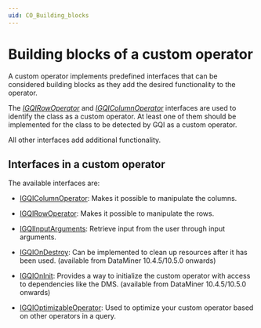 ```yaml
---
uid: CO_Building_blocks
---
```


# Building blocks of a custom operator

A custom operator implements predefined interfaces that can be considered building blocks as they add the desired functionality to the operator.

The [*IGQIRowOperator*](xref:GQI_IGQIDataSource) and [*IGQIColumnOperator*](xref:GQI_IGQIDataSource) interfaces are used to identify the class as a custom operator. At least one of them should be implemented for the class to be detected by GQI as a custom operator.

All other interfaces add additional functionality.

## Interfaces in a custom operator

The available interfaces are:

- [IGQIColumnOperator](xref:GQI_IGQIColumnOperator): Makes it possible to manipulate the columns.

- [IGQIRowOperator](xref:GQI_IGQIRowOperator): Makes it possible to manipulate the rows.

- [IGQIInputArguments](xref:GQI_IGQIInputArguments): Retrieve input from the user through input arguments.

- [IGQIOnDestroy](xref:GQI_IGQIOnDestroy): Can be implemented to clean up resources after it has been used. (available from DataMiner 10.4.5/10.5.0 onwards<!-- RN 38959 -->)

- [IGQIOnInit](xref:GQI_IGQIOnInit): Provides a way to initialize the custom operator with access to dependencies like the DMS. (available from DataMiner 10.4.5/10.5.0 onwards<!-- RN 38959 -->)

- [IGQIOptimizableOperator](xref:GQI_IGQIOptimizableOperator): Used to optimize your custom operator based on other operators in a query.